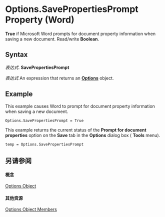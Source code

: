
# Options.SavePropertiesPrompt Property (Word)

 **True** if Microsoft Word prompts for document property information when saving a new document. Read/write **Boolean**.


## Syntax

 _表达式_. **SavePropertiesPrompt**

 _表达式_ An expression that returns an **[Options](873b7b99-3fe1-fd89-9ece-a9355cb827dc.md)** object.


## Example

This example causes Word to prompt for document property information when saving a new document.


```
Options.SavePropertiesPrompt = True
```

This example returns the current status of the  **Prompt for document properties** option on the **Save** tab in the **Options** dialog box ( **Tools** menu).




```
temp = Options.SavePropertiesPrompt
```


## 另请参阅


#### 概念


[Options Object](873b7b99-3fe1-fd89-9ece-a9355cb827dc.md)
#### 其他资源


[Options Object Members](http://msdn.microsoft.com/library/76cd9dfe-6bbb-4c3d-0bfc-79a62bedd15e%28Office.15%29.aspx)